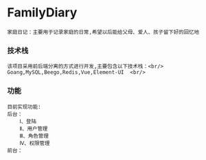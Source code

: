 # FamilyDiary
    家庭日记：主要用于记录家庭的日常,希望以后能给父母、爱人、孩子留下好的回忆地
### 技术栈
    该项目采用前后端分离的方式进行开发,主要包含以下技术栈：<br/>
    Goang,MySQL,Beego,Redis,Vue,Element-UI  <br/>
### 功能
    目前实现功能:
    后台：
        Ⅰ、登陆
        Ⅱ、用户管理
        Ⅲ、角色管理
        Ⅳ、权限管理
    前台：

